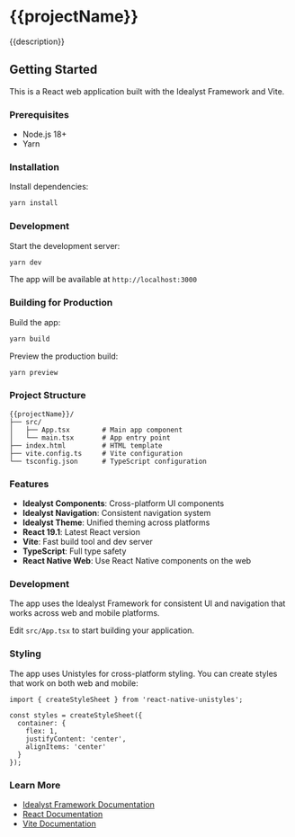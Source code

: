 # {{projectName}}

{{description}}

## Getting Started

This is a React web application built with the Idealyst Framework and Vite.

### Prerequisites

- Node.js 18+
- Yarn

### Installation

Install dependencies:
```bash
yarn install
```

### Development

Start the development server:
```bash
yarn dev
```

The app will be available at `http://localhost:3000`

### Building for Production

Build the app:
```bash
yarn build
```

Preview the production build:
```bash
yarn preview
```

### Project Structure

```
{{projectName}}/
├── src/
│   ├── App.tsx        # Main app component
│   └── main.tsx       # App entry point
├── index.html         # HTML template
├── vite.config.ts     # Vite configuration
└── tsconfig.json      # TypeScript configuration
```

### Features

- **Idealyst Components**: Cross-platform UI components
- **Idealyst Navigation**: Consistent navigation system
- **Idealyst Theme**: Unified theming across platforms
- **React 19.1**: Latest React version
- **Vite**: Fast build tool and dev server
- **TypeScript**: Full type safety
- **React Native Web**: Use React Native components on the web

### Development

The app uses the Idealyst Framework for consistent UI and navigation that works across web and mobile platforms.

Edit `src/App.tsx` to start building your application.

### Styling

The app uses Unistyles for cross-platform styling. You can create styles that work on both web and mobile:

```tsx
import { createStyleSheet } from 'react-native-unistyles';

const styles = createStyleSheet({
  container: {
    flex: 1,
    justifyContent: 'center',
    alignItems: 'center'
  }
});
```

### Learn More

- [Idealyst Framework Documentation](https://github.com/your-username/idealyst-framework)
- [React Documentation](https://react.dev/)
- [Vite Documentation](https://vitejs.dev/) 
